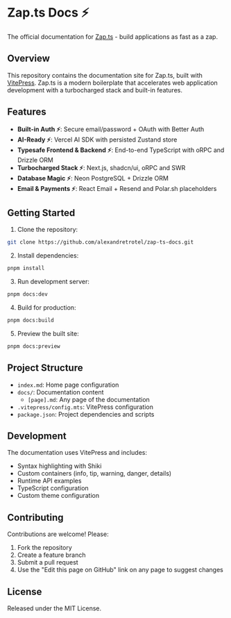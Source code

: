 # Zap.ts Docs ⚡️

The official documentation for [Zap.ts](https://github.com/alexandretrotel/zap.ts) - build applications as fast as a zap.

## Overview

This repository contains the documentation site for Zap.ts, built with [VitePress](https://vitepress.dev/). Zap.ts is a modern boilerplate that accelerates web application development with a turbocharged stack and built-in features.

## Features

- **Built-in Auth ⚡️**: Secure email/password + OAuth with Better Auth
- **AI-Ready ⚡️**: Vercel AI SDK with persisted Zustand store
- **Typesafe Frontend & Backend ⚡️**: End-to-end TypeScript with oRPC and Drizzle ORM
- **Turbocharged Stack ⚡️**: Next.js, shadcn/ui, oRPC and SWR
- **Database Magic ⚡️**: Neon PostgreSQL + Drizzle ORM
- **Email & Payments ⚡️**: React Email + Resend and Polar.sh placeholders

## Getting Started

1. Clone the repository:

```bash
git clone https://github.com/alexandretrotel/zap-ts-docs.git
```

2. Install dependencies:

```bash
pnpm install
```

3. Run development server:

```bash
pnpm docs:dev
```

4. Build for production:

```bash
pnpm docs:build
```

5. Preview the built site:

```bash
pnpm docs:preview
```

## Project Structure

- `index.md`: Home page configuration
- `docs/`: Documentation content
  - `[page].md`: Any page of the documentation
- `.vitepress/config.mts`: VitePress configuration
- `package.json`: Project dependencies and scripts

## Development

The documentation uses VitePress and includes:

- Syntax highlighting with Shiki
- Custom containers (info, tip, warning, danger, details)
- Runtime API examples
- TypeScript configuration
- Custom theme configuration

## Contributing

Contributions are welcome! Please:

1. Fork the repository
2. Create a feature branch
3. Submit a pull request
4. Use the "Edit this page on GitHub" link on any page to suggest changes

## License

Released under the MIT License.

